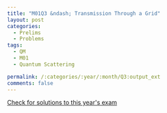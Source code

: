 ```yaml
---
title: "M01Q3 &ndash; Transmission Through a Grid"
layout: post
categories:
  - Prelims
  - Problems
tags:
  - QM
  - M01
  - Quantum Scattering

permalink: /:categories/:year/:month/Q3:output_ext
comments: false
---
```

<object data="2001M3Q.pdf" type="application/pdf" width="100%" height="500"></object>
<div class="message"><a href='https://princetonprelim.com/prelim/7/'>Check for solutions to this year's exam</a></div>